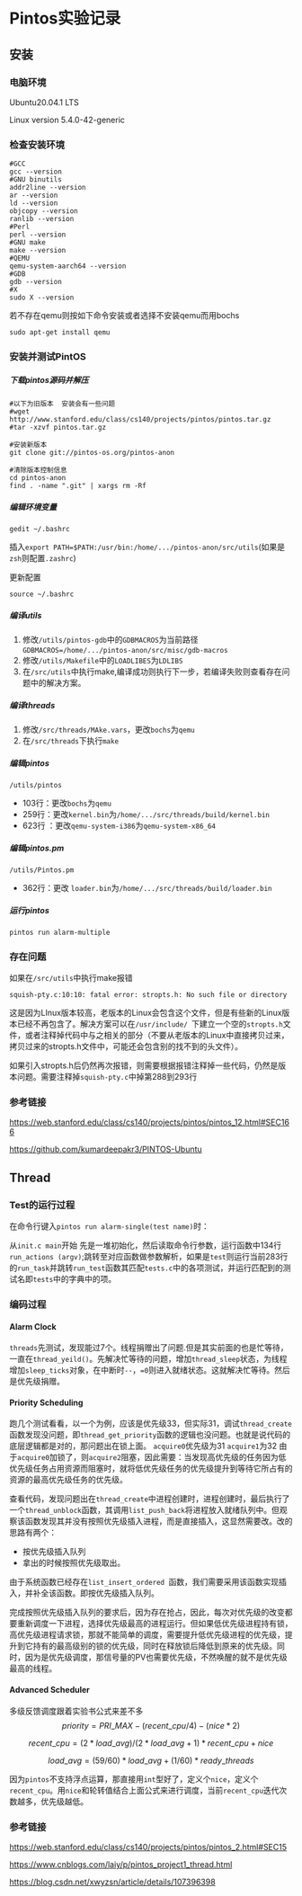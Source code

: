 # Pintos实验记录

## 安装

### 电脑环境

Ubuntu20.04.1 LTS

Linux version 5.4.0-42-generic

### 检查安装环境

```shell
#GCC
gcc --version
#GNU binutils
addr2line --version
ar --version
ld --version
objcopy --version
ranlib --version
#Perl
perl --version
#GNU make
make --version
#QEMU
qemu-system-aarch64 --version
#GDB
gdb --version
#X
sudo X --version
```

若不存在qemu则按如下命令安装或者选择不安装qemu而用bochs

```shell
sudo apt-get install qemu
```

### 安装并测试PintOS

##### 下载pintos源码并解压

```shell
#以下为旧版本  安装会有一些问题
#wget http://www.stanford.edu/class/cs140/projects/pintos/pintos.tar.gz
#tar -xzvf pintos.tar.gz

#安装新版本
git clone git://pintos-os.org/pintos-anon

#清除版本控制信息
cd pintos-anon
find . -name ".git" | xargs rm -Rf
```

##### 编辑环境变量 

```
gedit ~/.bashrc
```

插入`export PATH=$PATH:/usr/bin:/home/.../pintos-anon/src/utils`(如果是`zsh`则配置`.zashrc`)

更新配置

```
source ~/.bashrc
```

##### 编译utils

1. 修改`/utils/pintos-gdb`中的`GDBMACROS`为当前路径`GDBMACROS=/home/.../pintos-anon/src/misc/gdb-macros`
2. 修改`/utils/Makefile`中的`LOADLIBES`为`LDLIBS`
3. 在`/src/utils`中执行make,编译成功则执行下一步，若编译失败则查看存在问题中的解决方案。

##### 编译threads

1. 修改`/src/threads/MAke.vars`，更改`bochs`为`qemu`
2. 在`/src/threads`下执行`make`

##### 编辑pintos

`/utils/pintos`

* 103行：更改`bochs`为`qemu`
* 259行：更改`kernel.bin`为`/home/.../src/threads/build/kernel.bin`
* 623行 ：更改`qemu-system-i386`为`qemu-system-x86_64`

##### 编辑pintos.pm

`/utils/Pintos.pm`

* 362行：更改  `loader.bin`为`/home/.../src/threads/build/loader.bin`

##### 运行pintos

 `pintos run alarm-multiple `

### 存在问题

如果在`/src/utils`中执行make报错

```
squish-pty.c:10:10: fatal error: stropts.h: No such file or directory
```

这是因为LInux版本较高，老版本的Linux会包含这个文件，但是有些新的Linux版本已经不再包含了。解决方案可以在`/usr/include/ `下建立一个空的`stropts.h`文件，或者注释掉代码中与之相关的部分（不要从老版本的Linux中直接拷贝过来，拷贝过来的stropts.h文件中，可能还会包含别的找不到的头文件）。

如果引入stropts.h后仍然再次报错，则需要根据报错注释掉一些代码，仍然是版本问题。需要注释掉`squish-pty.c`中掉第288到293行

### 参考链接

https://web.stanford.edu/class/cs140/projects/pintos/pintos_12.html#SEC166

https://github.com/kumardeepakr3/PINTOS-Ubuntu

## Thread

### Test的运行过程

在命令行键入`pintos run alarm-single(test name)`时：

从`init.c main`开始 先是一堆初始化，然后读取命令行参数，运行函数中134行`run_actions (argv)`;跳转至对应函数做参数解析，如果是`test`则运行当前283行的`run_task`并跳转`run_test`函数其匹配`tests.c`中的各项测试，并运行匹配到的测试名即`tests`中的字典中的项。

### 编码过程

#### Alarm Clock

`threads`先测试，发现能过7个。线程捐赠出了问题.但是其实前面的也是忙等待，一直在`thread_yeild()`。先解决忙等待的问题，增加`thread_sleep`状态，为线程增加`sleep_ticks`对象，在中断时`--`，`=0`则进入就绪状态。这就解决忙等待。然后是优先级捐赠。

#### Priority Scheduling

跑几个测试看看，以一个为例，应该是优先级33，但实际31，调试`thread_create`函数发现没问题，即`thread_get_priority`函数的逻辑也没问题。也就是说代码的底层逻辑都是对的，那问题出在锁上面。   `acquire0`优先级为31 `acquire1`为32 由于`acquire0`加锁了，则`acquire2`阻塞，因此需要：当发现高优先级的任务因为低优先级任务占用资源而阻塞时，就将低优先级任务的优先级提升到等待它所占有的资源的最高优先级任务的优先级。

查看代码，发现问题出在`thread_create`中进程创建时，进程创建时，最后执行了一个`thread_unblock`函数，其调用`list_push_back`将进程放入就绪队列中。但观察该函数发现其并没有按照优先级插入进程，而是直接插入，这显然需要改。改的思路有两个：

* 按优先级插入队列
* 拿出的时候按照优先级取出。

由于系统函数已经存在`list_insert_ordered `函数，我们需要采用该函数实现插入，并补全该函数。即按优先级插入队列。

完成按照优先级插入队列的要求后，因为存在抢占，因此，每次对优先级的改变都要重新调度一下进程，选择优先级最高的进程运行。但如果低优先级进程持有锁，高优先级进程请求锁，那就不能简单的调度，需要提升低优先级进程的优先级，提升到它持有的最高级别的锁的优先级，同时在释放锁后降低到原来的优先级。同时，因为是优先级调度，那信号量的PV也需要优先级，不然唤醒的就不是优先级最高的线程。

#### Advanced Scheduler

多级反馈调度跟着实验书公式来差不多
$$
priority=PRI\_MAX-(recent\_cpu/4)-(nice*2)
$$

$$
recent\_cpu=(2*load\_avg)/(2*load\_avg+1)*recent\_cpu+nice
$$

$$
load\_avg=(59/60)*load\_avg+(1/60)*ready\_threads
$$

因为`pintos`不支持浮点运算，那直接用`int`型好了，定义个`nice`，定义个`recent_cpu`。用`nice`和轮转值结合上面公式来进行调度，当前`recent_cpu`迭代次数越多，优先级越低。

### 参考链接

https://web.stanford.edu/class/cs140/projects/pintos/pintos_2.html#SEC15

https://www.cnblogs.com/laiy/p/pintos_project1_thread.html

https://blog.csdn.net/xwyzsn/article/details/107396398